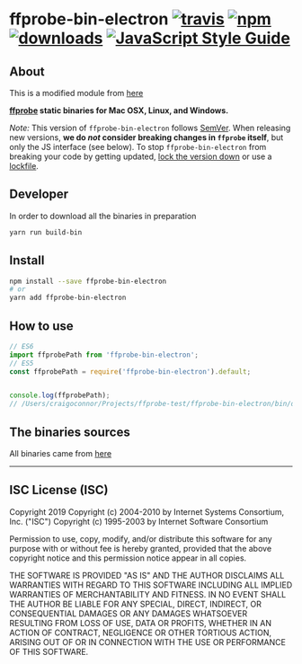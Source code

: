 # ffprobe-bin-electron [![travis][travis-image]][travis-url] [![npm][npm-image]][npm-url] [![downloads][downloads-image]][downloads-url] [![JavaScript Style Guide](https://img.shields.io/badge/code_style-standard-brightgreen.svg)](https://standardjs.com)

[travis-image]: https://travis-ci.org/Kamicast/ffprobe-bin-electron.svg?branch=master
[travis-url]: https://travis-ci.org/Kamicast/ffprobe-bin-electron
[npm-image]: https://img.shields.io/npm/v/oconnorct1/ffprobe-bin-electron.svg
[npm-url]: https://npmjs.org/package/oconnorct1/ffprobe-bin-electron
[downloads-image]: https://img.shields.io/npm/dm/oconnorct1/ffprobe-bin-electron.svg
[downloads-url]: https://npmjs.org/package/oconnorct1/ffprobe-bin-electron

## About

This is a modified module from [here](https://github.com/eugeneware/ffprobe-bin-electron)

**[ffprobe](https://ffmpeg.org/ffprobe.html) static binaries for Mac OSX, Linux, and Windows.**

*Note:* This version of `ffprobe-bin-electron` follows [SemVer](http://semver.org). When releasing new versions, **we do *not* consider breaking changes in `ffprobe` itself**, but only the JS interface (see below). To stop `ffprobe-bin-electron` from breaking your code by getting updated, [lock the version down](https://docs.npmjs.com/files/package.json#dependencies) or use a [lockfile](https://docs.npmjs.com/files/package-lock.json).


## Developer
In order to download all the binaries in preparation
```sh
yarn run build-bin
```

## Install
```sh
npm install --save ffprobe-bin-electron
# or
yarn add ffprobe-bin-electron
```

## How to use
```js
// ES6
import ffprobePath from 'ffprobe-bin-electron';
// ES5
const ffprobePath = require('ffprobe-bin-electron').default;


console.log(ffprobePath);
// /Users/craigoconnor/Projects/ffprobe-test/ffprobe-bin-electron/bin/darwin/x64/ffprobe
```


## The binaries sources
All binaries came from [here](https://ffbinaries.com)

---

## ISC License (ISC)

Copyright 2019 <Kamicast>
Copyright (c) 2004-2010 by Internet Systems Consortium, Inc. ("ISC")
Copyright (c) 1995-2003 by Internet Software Consortium


Permission to use, copy, modify, and/or distribute this software for any purpose with or without fee is hereby granted, provided that the above copyright notice and this permission notice appear in all copies.

THE SOFTWARE IS PROVIDED "AS IS" AND THE AUTHOR DISCLAIMS ALL WARRANTIES WITH REGARD TO THIS SOFTWARE INCLUDING ALL IMPLIED WARRANTIES OF MERCHANTABILITY AND FITNESS. IN NO EVENT SHALL THE AUTHOR BE LIABLE FOR ANY SPECIAL, DIRECT, INDIRECT, OR CONSEQUENTIAL DAMAGES OR ANY DAMAGES WHATSOEVER RESULTING FROM LOSS OF USE, DATA OR PROFITS, WHETHER IN AN ACTION OF CONTRACT, NEGLIGENCE OR OTHER TORTIOUS ACTION, ARISING OUT OF OR IN CONNECTION WITH THE USE OR PERFORMANCE OF THIS SOFTWARE.
